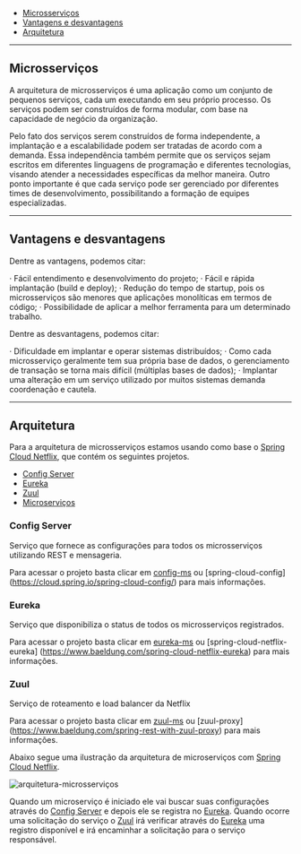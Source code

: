* [Microsserviços](#microsservicos)  
* [Vantagens e desvantagens](#vantagens-desvantagens)
* [Arquitetura](#arquitetura)

---

## Microsserviços

A arquitetura de microsserviços é uma aplicação como um conjunto de pequenos serviços, cada um executando em seu próprio processo. Os serviços podem ser construídos de forma modular, com base na capacidade de negócio da organização.

Pelo fato dos serviços serem construídos de forma independente, a implantação e a escalabilidade podem ser tratadas de acordo com a demanda. Essa independência também permite que os serviços sejam escritos em diferentes linguagens de programação e diferentes tecnologias, visando atender a necessidades específicas da melhor maneira. Outro ponto importante é que cada serviço pode ser gerenciado por diferentes times de desenvolvimento, possibilitando a formação de equipes especializadas.

---

## Vantagens e desvantagens

Dentre as vantagens, podemos citar:

· Fácil entendimento e desenvolvimento do projeto;
· Fácil e rápida implantação (build e deploy);
· Redução do tempo de startup, pois os microsserviços são menores que aplicações monolíticas em termos de código;
· Possibilidade de aplicar a melhor ferramenta para um determinado trabalho.

Dentre as desvantagens, podemos citar:

· Dificuldade em implantar e operar sistemas distribuídos;
· Como cada microsserviço geralmente tem sua própria base de dados, o gerenciamento de transação se torna mais difícil (múltiplas bases de dados);
· Implantar uma alteração em um serviço utilizado por muitos sistemas demanda coordenação e cautela.

---

## Arquitetura

Para a arquitetura de microsserviços estamos usando como base o [Spring Cloud Netflix](https://cloud.spring.io/spring-cloud-netflix/), que contém os seguintes projetos.

  * [Config Server](#servidordeconfiguracao)
  * [Eureka](#eureka)
  * [Zuul](#zuul)
  * [Microserviços](#microservices)


### Config Server

  Serviço que fornece as configurações para todos os microsserviços utilizando REST e mensageria.

  Para acessar o projeto basta clicar em [config-ms](https://gitlab.infracommerce.com.br/microservices/discovery/config-ms) ou [spring-cloud-config] (https://cloud.spring.io/spring-cloud-config/) para mais informações.

### Eureka

  Serviço que disponibiliza o status de todos os microsserviços registrados.

  Para acessar o projeto basta clicar em [eureka-ms](https://gitlab.infracommerce.com.br/microservices/discovery/eureka-ms) ou [spring-cloud-netflix-eureka] (https://www.baeldung.com/spring-cloud-netflix-eureka) para mais informações.


### Zuul

  Serviço de roteamento e load balancer da Netflix

  Para acessar o projeto basta clicar em [zuul-ms](https://gitlab.infracommerce.com.br/microservices/discovery/zuul-ms) ou [zuul-proxy] (https://www.baeldung.com/spring-rest-with-zuul-proxy) para mais informações.



Abaixo segue uma ilustração da arquitetura de microserviços com [Spring Cloud Netflix](https://cloud.spring.io/spring-cloud-netflix/).

![arquitetura-microsserviços](./readme-complement/arquitetura-microservices.png)

Quando um microserviço é iniciado ele vai buscar suas configurações através do [Config Server](#servidordeconfiguracao) e depois ele se registra no [Eureka](#eureka). Quando ocorre uma solicitação do serviço o [Zuul](#zuul) irá verificar através do [Eureka](#eureka) uma registro disponível e irá encaminhar a solicitação para o serviço responsável.
 
